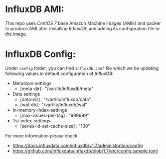 # InfluxDB AMI:

This repo uses *CentOS 7* base Amazon Machine Images (AMIs) and packer to produce AMI after installing *InfluxDB*, and adding its configuration file to the image. 

# InfluxDB Config:

Under `config` folder, you can find `influxdb.conf` file which we be updating following values in default configuration of InfluxDB:

* Metastore settings
    - [meta-dir] : "/var/lib/influxdb/meta"
* Data settings
    - [data-dir] : "/var/lib/influxdb/data"
    - [wal-dir] : "/var/lib/influxdb/wal"
* In-memory-index-settings
    - [max-values-per-tag] : "999999"
* Tsi-index-settings
    - [series-id-set-cache-size] : "100"

For more information please check
- https://docs.influxdata.com/influxdb/v1.7/administration/config
- https://github.com/influxdata/influxdb/blob/1.7/etc/config.sample.toml